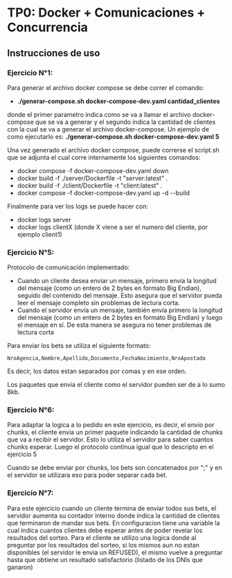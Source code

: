 # TP0: Docker + Comunicaciones + Concurrencia

## Instrucciones de uso
### Ejercicio N°1:

Para generar el archivo docker compose se debe correr el comando: 
* **./generar-compose.sh docker-compose-dev.yaml cantidad_clientes**

donde el primer parametro indica como se va a llamar el archivo docker-compose que se va a generar y el segundo indica la cantidad de clientes con la cual se va a generar el archivo docker-compose. Un ejemplo de como ejecutarlo es: **./generar-compose.sh docker-compose-dev.yaml 5**

Una vez generado el archivo docker compose, puede correrse el script.sh que se adjunta el cual corre internamente los siguientes comandos:
* docker compose -f docker-compose-dev.yaml down
* docker build -f ./server/Dockerfile -t "server:latest" .
* docker build -f ./client/Dockerfile -t "client:latest" .
* docker compose -f docker-compose-dev.yaml up -d --build

Finalmente para ver los logs se puede hacer con:
* docker logs server
* docker logs clientX (donde X viene a ser el numero del cliente, por ejemplo client1)


### Ejercicio N°5:

Protocolo de comunicación implementado:

* Cuando un cliente desea enviar un mensaje, primero envía la longitud del mensaje (como un entero de 2 bytes en formato Big Endian), seguido del contenido del mensaje. Esto asegura que el servidor pueda leer el mensaje completo sin problemas de lectura corta.
* Cuando el servidor envía un mensaje, también envía primero la longitud del mensaje (como un entero de 2 bytes en formato Big Endian) y luego el mensaje en sí. De esta manera se asegura no tener problemas de lectura corta

Para enviar los bets se utiliza el siguiente formato:

    NroAgencia,Nombre,Apellido,Documento,FechaNacimiento,NroApostado

Es decir, los datos estan separados por comas y en ese orden.

Los paquetes que envia el cliente como el servidor pueden ser de a lo sumo 8kb.

### Ejercicio N°6:

Para adaptar la logica a lo pedido en este ejercicio, es decir, el envio por chunks, el cliente envia un primer paquete indicando la cantidad de chunks que va a recibir el servidor. Esto lo utiliza el servidor para saber cuantos chunks esperar. Luego el protocolo continua igual que lo descripto en el ejercicio 5

Cuando se debe enviar por chunks, los bets son concatenados por ";" y en el servidor se utilizara eso para poder separar cada bet.

### Ejercicio N°7:

Para este ejercicio cuando un cliente termina de enviar todos sus bets, el servidor aumenta su contador interno donde indica la cantidad de clientes que terminaron de mandar sus bets. En configuracion tiene una variable la cual indica cuantos clientes debe esperar antes de poder revelar los resultados del sorteo. Para el cliente se utilizo una logica donde al preguntar por los resultados del sorteo, si los mismos aun no estan disponibles (el servidor le envia un REFUSED), el mismo vuelve a preguntar hasta que obtiene un resultado satisfactorio (listado de los DNIs que ganaron)